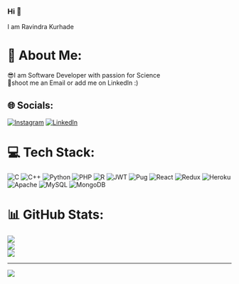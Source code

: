 ### Hi  👋
I am Ravindra Kurhade 
# 💫 About Me:
😎I am Software Developer with passion for  Science <br>🛄shoot me an Email or add me on LinkedIn :)


## 🌐 Socials:
[![Instagram](https://img.shields.io/badge/Instagram-%23E4405F.svg?logo=Instagram&logoColor=white)](https://instagram.com/ravindra_kurhade_29_10_2001) [![LinkedIn](https://img.shields.io/badge/LinkedIn-%230077B5.svg?logo=linkedin&logoColor=white)](https://linkedin.com/in/https://www.linkedin.com/in/ravindra-kurhade-716a72213) 

# 💻 Tech Stack:
![C](https://img.shields.io/badge/c-%2300599C.svg?style=for-the-badge&logo=c&logoColor=white) ![C++](https://img.shields.io/badge/c++-%2300599C.svg?style=for-the-badge&logo=c%2B%2B&logoColor=white) ![Python](https://img.shields.io/badge/python-3670A0?style=for-the-badge&logo=python&logoColor=ffdd54) ![PHP](https://img.shields.io/badge/php-%23777BB4.svg?style=for-the-badge&logo=php&logoColor=white) ![R](https://img.shields.io/badge/r-%23276DC3.svg?style=for-the-badge&logo=r&logoColor=white) ![JWT](https://img.shields.io/badge/JWT-black?style=for-the-badge&logo=JSON%20web%20tokens) ![Pug](https://img.shields.io/badge/Pug-FFF?style=for-the-badge&logo=pug&logoColor=A86454) ![React](https://img.shields.io/badge/react-%2320232a.svg?style=for-the-badge&logo=react&logoColor=%2361DAFB) ![Redux](https://img.shields.io/badge/redux-%23593d88.svg?style=for-the-badge&logo=redux&logoColor=white) ![Heroku](https://img.shields.io/badge/heroku-%23430098.svg?style=for-the-badge&logo=heroku&logoColor=white) ![Apache](https://img.shields.io/badge/apache-%23D42029.svg?style=for-the-badge&logo=apache&logoColor=white) ![MySQL](https://img.shields.io/badge/mysql-%2300f.svg?style=for-the-badge&logo=mysql&logoColor=white) ![MongoDB](https://img.shields.io/badge/MongoDB-%234ea94b.svg?style=for-the-badge&logo=mongodb&logoColor=white)
# 📊 GitHub Stats:
![](https://github-readme-stats.vercel.app/api?username=RS0529&theme=dark&hide_border=false&include_all_commits=false&count_private=false)<br/>
![](https://github-readme-streak-stats.herokuapp.com/?user=RS0529&theme=dark&hide_border=false)<br/>
![](https://github-readme-stats.vercel.app/api/top-langs/?username=RS0529&theme=dark&hide_border=false&include_all_commits=false&count_private=false&layout=compact)

---
[![](https://visitcount.itsvg.in/api?id=RS0529&icon=0&color=0)](https://visitcount.itsvg.in)

